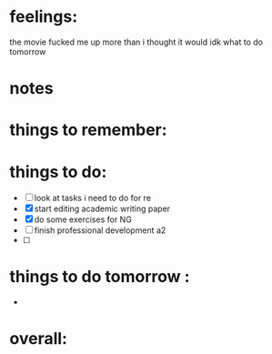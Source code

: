 # feelings:
the movie fucked me up more than i thought it would 
idk what to do tomorrow 

# notes

# things to remember:

# things to do:
- [ ] look at tasks i need to do for re
- [x] start editing academic writing paper 
- [x] do some exercises for NG
- [ ] finish professional development a2
- [ ] 
# things to do tomorrow :
- 
# overall:

